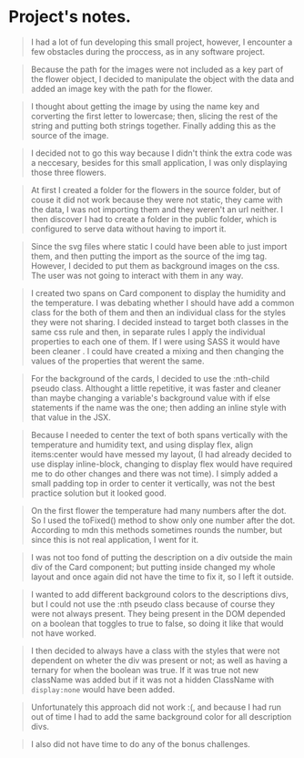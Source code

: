# Project's notes.

>I had a lot of fun developing this small project, however, I encounter a few obstacles during the proccess, as in any software project.

>Because the path for the images were not included as a key part of the flower object, I decided to manipulate the object with the data and added an image key with the path for the flower. 

>I thought about getting the image by using the name key and corverting the first letter to lowercase; then, slicing the rest of the string and putting both strings together. Finally adding this as the source of the image. 

>I decided not to go this way because I didn't think the extra code was a neccesary, besides for this small application, I was only displaying those three flowers.

>At first I created a folder for the flowers in the source folder, but of couse it did not work because they were not static, they came with the data, I was not importing them and they weren't an url neither. I then discover I  had to create a folder in the public folder, which is configured to serve data without having to import it.

>Since the svg files where static I could have been able to just import them, and then putting the import as the source of the img tag. However, I decided to put them as background images on the css. The user was not going to interact with them in any way.

>I created two spans on Card component to display the humidity and the temperature. I was debating whether I should have add a common class for the both of them and then an individual class for the styles they were not sharing. 
>I decided instead to target both classes in the same css rule and then, in separate rules I apply the individual properties to each one of them.
> If I were using SASS it would have been cleaner . I could have created a mixing and then changing the values of the properties that werent the same.

>For the background of the cards, I decided to use the :nth-child pseudo class. Althought a little repetitive, it was faster and cleaner than maybe changing a variable's background value with if else statements if the name was the one; then adding an inline style with that value in the JSX.

>Because I needed to center the text of both spans vertically with the temperature and humidity text, and using display flex, align items:center would have messed my layout, (I had already decided to use display inline-block, changing to display flex would have required me to do other changes and there was not time). I simply added a small padding top in order to center it vertically, was not the best practice solution but it looked good. 

>On the first flower the temperature had many numbers after the dot. So I used the toFixed() method to show only one number after the dot. According to mdn this methods sometimes rounds the number, but since this is not real application, I went for it.

>I was not too fond of putting the description on a div outside the main div of the Card component; but putting inside changed my whole layout and once again did not have the time to fix it, so I left it outside.

>I wanted to add different background colors to the descriptions divs, but I could not use the :nth pseudo class because of course they were not always present. They being present in the DOM depended on a boolean that toggles to true to false, so doing it like that would not have worked. 

>I then decided to always have a class with the styles that were not dependent on wheter the div was present or not; as well as having a ternary for when the boolean was true. If it was true not new className was added but if it was not a hidden ClassName with `display:none` would have been added.

>Unfortunately this approach did not work :(, and because I had run out of time I had to add the same background color for all description divs.

>I also did not have time to do any of the bonus challenges.






